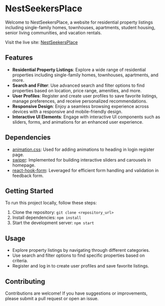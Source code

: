 # NestSeekersPlace

Welcome to NestSeekersPlace, a website for residential property listings including single-family homes, townhouses, apartments, student housing, senior living communities, and vacation rentals.

Visit the live site: [NestSeekersPlace](https://nestseekersplace.web.app/)

## Features

- **Residential Property Listings**: Explore a wide range of residential properties including single-family homes, townhouses, apartments, and more.
- **Search and Filter**: Use advanced search and filter options to find properties based on location, price range, amenities, and more.
- **User Profiles**: Register and create user profiles to save favorite listings, manage preferences, and receive personalized recommendations.
- **Responsive Design**: Enjoy a seamless browsing experience across devices with a responsive and mobile-friendly design.
- **Interactive UI Elements**: Engage with interactive UI components such as sliders, forms, and animations for an enhanced user experience.

## Dependencies

- [animation.css](https://animate.style/): Used for adding animations to heading in login register page.
- [swiper](https://swiperjs.com/react): Implemented for building interactive sliders and carousels in homepage.
- [react-hook-form](https://react-hook-form.com/): Leveraged for efficient form handling and validation in feedback form.

## Getting Started

To run this project locally, follow these steps:

1. Clone the repository: `git clone <repository_url>`
2. Install dependencies: `npm install`
3. Start the development server: `npm start`

## Usage

- Explore property listings by navigating through different categories.
- Use search and filter options to find specific properties based on criteria.
- Register and log in to create user profiles and save favorite listings.

## Contributing

Contributions are welcome! If you have suggestions or improvements, please submit a pull request or open an issue.
